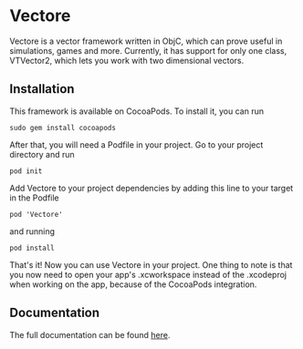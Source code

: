 # Vectore
Vectore is a vector framework written in ObjC, which can prove useful in simulations, games and more. Currently, it has support for only one class, VTVector2, which lets you work with two dimensional vectors.

## Installation
This framework is available on CocoaPods. To install it, you can run
```shell
sudo gem install cocoapods
```
After that, you will need a Podfile in your project. Go to your project directory and run
```shell
pod init
```
Add Vectore to your project dependencies by adding this line to your target in the Podfile
```
pod 'Vectore'
```
and running
```shell
pod install
```
That's it! Now you can use Vectore in your project. One thing to note is that you now need to open your app's .xcworkspace instead of the .xcodeproj when working on the app, because of the CocoaPods integration.

## Documentation
The full documentation can be found [here](https://rudigus.github.io/vectore/).
